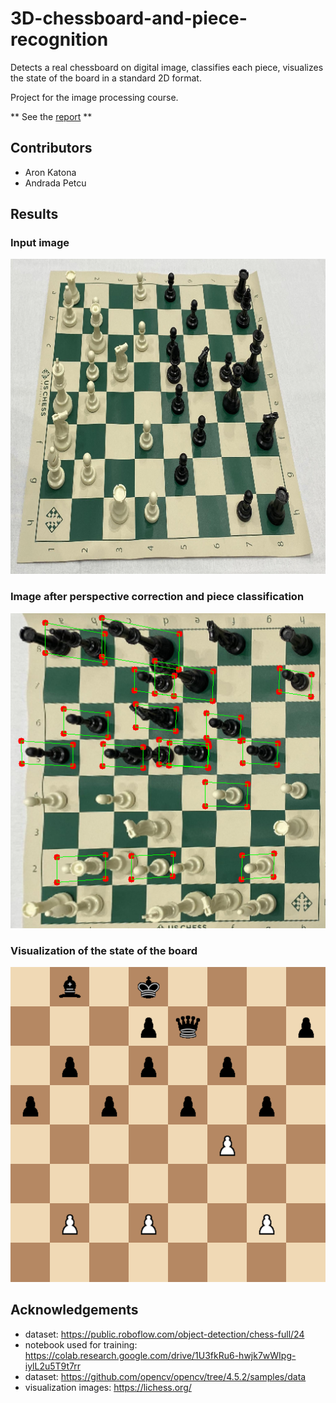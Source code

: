 # 3D-chessboard-and-piece-recognition

Detects a real chessboard on digital image, classifies each piece, visualizes the state of the board in a standard 2D format. 

Project for the image processing course.

** See the [report](doc/Aron_Katona_Andrada_Petcu_-_3D_Chessboard_and_piece_recognition.pdf) **

## Contributors

- Aron Katona
- Andrada Petcu

## Results

### Input image

![Input image](doc/Figures/source%20image.png)

### Image after perspective correction and piece classification

![Image after perspective correction and piece classification](doc/Figures/Predicted%20piece%20bounding%20boxes.png)

### Visualization of the state of the board

![Visualization of the state of the board](doc/Figures/Chessboard.png)


## Acknowledgements

- dataset: https://public.roboflow.com/object-detection/chess-full/24
- notebook used for training: https://colab.research.google.com/drive/1U3fkRu6-hwjk7wWIpg-iylL2u5T9t7rr
- dataset: https://github.com/opencv/opencv/tree/4.5.2/samples/data
- visualization images: https://lichess.org/


